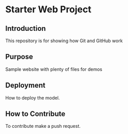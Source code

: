 # Starter Web Project

## Introduction

This repository is for showing how Git and GitHub work

## Purpose

Sample website with plenty of files for demos

## Deployment

How to deploy the model.

## How to Contribute

To contribute make a push request.